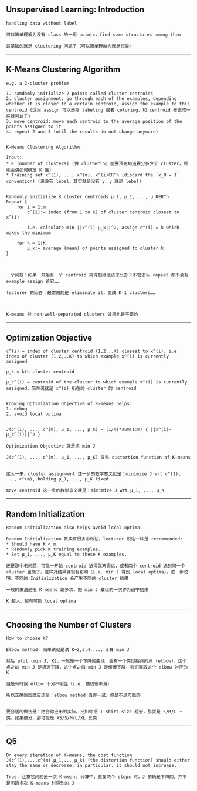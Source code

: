 ## Unsupervised Learning: Introduction

	handling data without label
	
	可以简单理解为没有 class 的一组 points，find some structures among them
	
	最基础的就是 clustering 问题了（可以简单理解为就是归类）
	
-----
	
## K-Means Clustering Algorithm
	
	e.g. a 2-cluster problem
	
	1. ramdomly initialize 2 points called cluster centroids 
	2. cluster assignment: go through each of the examples, depending whether it is closer to a certain centroid, assign the example to this centroid (这里 assign 可以是指 labeling 或者 coloring，和 centroid 标记成一样就可以了)
	3. move centroid: move each centroid to the average position of the points assigned to it
	4. repeat 2 and 3 (util the results do not change anymore)
	
	
	K-Means Clustering Algorithm
	
	Input: 
	* K (number of clusters) (做 clustering 前要预先知道要分多少个 cluster，后续会讲如何确定 K 值)
	* Training set x^(1), ..., x^(m), x^(i)∈R^n (discard the `x_0 = 1` convention) (说没有 lebel，其实就是没有 y，y 就是 lebel)
	
	
	Randomly initialize K cluster centroids μ_1, μ_1, ..., μ_K∈R^n 
	Repeat { 
		for i = 1:m  
			c^(i):= index (from 1 to K) of cluster centroid closest to x^(i) 
		
			i.e. calculate min ||x^(i)-μ_k||^2, assign c^(i) = k which makes the minimum
			
		for k = 1:K  
			μ_k:= average (mean) of points assigned to cluster k 
	} 
	
	
	
	一个问题：如果一开始有一个 centroid 离得超级远该怎么办？不管怎么 repeat 都不会有 example assign 给它……
	
	lecturer 的回答：最常用的是 eliminate it，变成 K-1 clusters……
	
	
	
	K-means 对 non-well-separated clusters 效果也是不错的

-----

## Optimization Objective

	c^(i) = index of cluster centroid (1,2,..K) closest to x^(i); i.e. index of cluster (1,2,..K) to which example x^(i) is currently assigned
	
	μ_k = kth cluster centroid
	
	μ_c^(i) = centroid of the cluster to which example x^(i) is currently assigned，简单说就是 x^(i) 所在的 cluster 的 centroid
	
	
	knowing Optimization Objective of K-means helps:
	1. debug
	2. avoid local optima
	
	
	J(c^(1), ..., c^(m), μ_1, ..., μ_K) = (1/m)*sum(1:m) { ||x^(i)-μ_c^(i)||^2 }
	
	Optimization Objective 就是求 min J
	
	J(c^(1), ..., c^(m), μ_1, ..., μ_K) 又称 distortion function of K-means
	
	
	这么一来，cluster assignment 这一步的数学意义就是：minimize J wrt c^(1), ..., c^(m), holding μ_1, ..., μ_K fixed
	
	move centroid 这一步的数学意义就是：minimize J wrt μ_1, ..., μ_K 
	
-----

## Random Initialization
	
	Random Initialization also helps avoid local optima
	
	Random Initialization 其实有很多中做法，lecturer 说这一种是 recommended: 
	* Should have K < m
	* Randomly pick K training examples.
	* Set μ_1, ..., μ_K equal to these K examples. 
	
	还是那个老问题，可能一开始 centroid 选得就离得远，或者两个 centroid 选到同一个 cluster 里面了，这样对结果就很有影响（i.e. min J 得到 local optima）。进一步说明，不同的 Initialization 会产生不同的 cluster 结果
	
	一般的做法是把 K-means 跑多次，把 min J 最优的一次作为追中结果
	
	K 越大，越有可能 local optima
	
-----

## Choosing the Number of Clusters

	How to choose K?
	
	Elbow method: 简单说就是试 K=2,3,4,...，计算 min J
	
	然后 plot (min J, K)，一般是一个下降的曲线，会有一个类似拐点的点 (elbow)，这个点之前 min J 是极速下降，这个点之后 min J 是缓慢下降，我们就取这个 elbow 对应的 K
	
	但是有时候 elbow 十分不明显（i.e. 曲线很平滑）
	
	所以正确的态度应该是：elbow method 值得一试，但是不是万能的
	
	
	更合适的做法是：结合你应用的实际。比如你把 T-shirt size 粗分，那就是 S/M/L 三类，如果细分，那可能是 XS/S/M/L/XL 五类
	
-----

## Q5

	On every iteration of K-means, the cost function J(c^(1),...,c^(m),μ_1,...,μ_k) (the distortion function) should either stay the same or decrease; in particular, it should not increase.
	
	True. 注意它问的是一次 K-means 计算中，重复两个 steps 时，J 的确是下降的。并不是问跑多次 K-means 时得到的 J
	
	
	
	
	
	